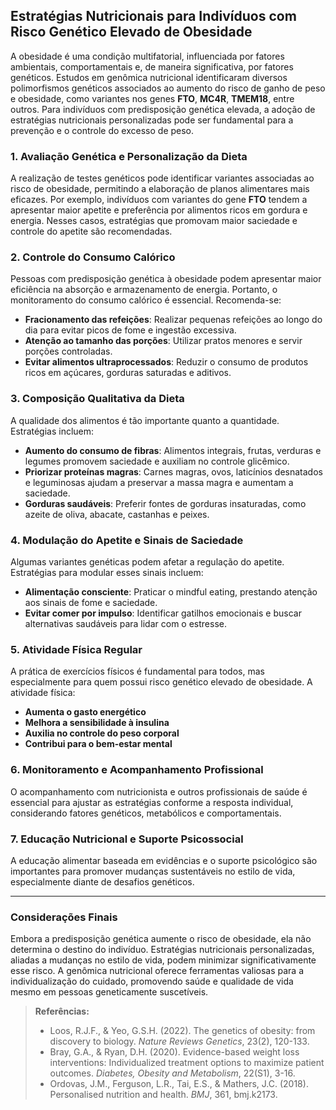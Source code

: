 
## Estratégias Nutricionais para Indivíduos com Risco Genético Elevado de Obesidade

A obesidade é uma condição multifatorial, influenciada por fatores ambientais, comportamentais e, de maneira significativa, por fatores genéticos. Estudos em genômica nutricional identificaram diversos polimorfismos genéticos associados ao aumento do risco de ganho de peso e obesidade, como variantes nos genes **FTO**, **MC4R**, **TMEM18**, entre outros. Para indivíduos com predisposição genética elevada, a adoção de estratégias nutricionais personalizadas pode ser fundamental para a prevenção e o controle do excesso de peso.

### 1. **Avaliação Genética e Personalização da Dieta**

A realização de testes genéticos pode identificar variantes associadas ao risco de obesidade, permitindo a elaboração de planos alimentares mais eficazes. Por exemplo, indivíduos com variantes do gene **FTO** tendem a apresentar maior apetite e preferência por alimentos ricos em gordura e energia. Nesses casos, estratégias que promovam maior saciedade e controle do apetite são recomendadas.

### 2. **Controle do Consumo Calórico**

Pessoas com predisposição genética à obesidade podem apresentar maior eficiência na absorção e armazenamento de energia. Portanto, o monitoramento do consumo calórico é essencial. Recomenda-se:

- **Fracionamento das refeições**: Realizar pequenas refeições ao longo do dia para evitar picos de fome e ingestão excessiva.
- **Atenção ao tamanho das porções**: Utilizar pratos menores e servir porções controladas.
- **Evitar alimentos ultraprocessados**: Reduzir o consumo de produtos ricos em açúcares, gorduras saturadas e aditivos.

### 3. **Composição Qualitativa da Dieta**

A qualidade dos alimentos é tão importante quanto a quantidade. Estratégias incluem:

- **Aumento do consumo de fibras**: Alimentos integrais, frutas, verduras e legumes promovem saciedade e auxiliam no controle glicêmico.
- **Priorizar proteínas magras**: Carnes magras, ovos, laticínios desnatados e leguminosas ajudam a preservar a massa magra e aumentam a saciedade.
- **Gorduras saudáveis**: Preferir fontes de gorduras insaturadas, como azeite de oliva, abacate, castanhas e peixes.

### 4. **Modulação do Apetite e Sinais de Saciedade**

Algumas variantes genéticas podem afetar a regulação do apetite. Estratégias para modular esses sinais incluem:

- **Alimentação consciente**: Praticar o mindful eating, prestando atenção aos sinais de fome e saciedade.
- **Evitar comer por impulso**: Identificar gatilhos emocionais e buscar alternativas saudáveis para lidar com o estresse.

### 5. **Atividade Física Regular**

A prática de exercícios físicos é fundamental para todos, mas especialmente para quem possui risco genético elevado de obesidade. A atividade física:

- **Aumenta o gasto energético**
- **Melhora a sensibilidade à insulina**
- **Auxilia no controle do peso corporal**
- **Contribui para o bem-estar mental**

### 6. **Monitoramento e Acompanhamento Profissional**

O acompanhamento com nutricionista e outros profissionais de saúde é essencial para ajustar as estratégias conforme a resposta individual, considerando fatores genéticos, metabólicos e comportamentais.

### 7. **Educação Nutricional e Suporte Psicossocial**

A educação alimentar baseada em evidências e o suporte psicológico são importantes para promover mudanças sustentáveis no estilo de vida, especialmente diante de desafios genéticos.

---

### **Considerações Finais**

Embora a predisposição genética aumente o risco de obesidade, ela não determina o destino do indivíduo. Estratégias nutricionais personalizadas, aliadas a mudanças no estilo de vida, podem minimizar significativamente esse risco. A genômica nutricional oferece ferramentas valiosas para a individualização do cuidado, promovendo saúde e qualidade de vida mesmo em pessoas geneticamente suscetíveis.

> **Referências:**
> - Loos, R.J.F., & Yeo, G.S.H. (2022). The genetics of obesity: from discovery to biology. *Nature Reviews Genetics*, 23(2), 120-133.
> - Bray, G.A., & Ryan, D.H. (2020). Evidence-based weight loss interventions: Individualized treatment options to maximize patient outcomes. *Diabetes, Obesity and Metabolism*, 22(S1), 3-16.
> - Ordovas, J.M., Ferguson, L.R., Tai, E.S., & Mathers, J.C. (2018). Personalised nutrition and health. *BMJ*, 361, bmj.k2173.
```
